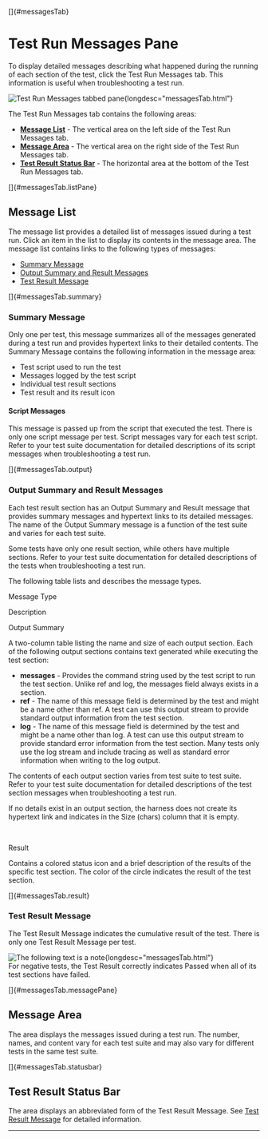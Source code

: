 
[]{#messagesTab}

# Test Run Messages Pane

To display detailed messages describing what happened during the running of each section of the
test, click the Test Run Messages tab. This information is useful when troubleshooting a test run.

![Test Run Messages tabbed
pane](../../images/JT4testRunMessagesTab.gif){longdesc="messagesTab.html"}

The Test Run Messages tab contains the following areas:

-   [**Message List**](#messagesTab.listPane) - The vertical area on the left side of the Test Run
    Messages tab.
-   [**Message Area**](#messagesTab.messagePane) - The vertical area on the right side of the Test
    Run Messages tab.
-   [**Test Result Status Bar**](#messagesTab.statusbar) - The horizontal area at the bottom of the
    Test Run Messages tab.

[]{#messagesTab.listPane}

## Message List

The message list provides a detailed list of messages issued during a test run. Click an item in the
list to display its contents in the message area. The message list contains links to the following
types of messages:

-   [Summary Message](#messagesTab.summary)
-   [Output Summary and Result Messages](#messagesTab.output)
-   [Test Result Message](#messagesTab.result)

[]{#messagesTab.summary}

### Summary Message

Only one per test, this message summarizes all of the messages generated during a test run and
provides hypertext links to their detailed contents. The Summary Message contains the following
information in the message area:

-   Test script used to run the test
-   Messages logged by the test script
-   Individual test result sections
-   Test result and its result icon

#### Script Messages

This message is passed up from the script that executed the test. There is only one script message
per test. Script messages vary for each test script. Refer to your test suite documentation for
detailed descriptions of its script messages when troubleshooting a test run.

[]{#messagesTab.output}

### Output Summary and Result Messages

Each test result section has an Output Summary and Result message that provides summary messages and
hypertext links to its detailed messages. The name of the Output Summary message is a function of
the test suite and varies for each test suite.

Some tests have only one result section, while others have multiple sections. Refer to your test
suite documentation for detailed descriptions of the tests when troubleshooting a test run.

The following table lists and describes the message types.

Message Type

Description

Output Summary

A two-column table listing the name and size of each output section. Each of the following output
sections contains text generated while executing the test section:

-   **messages** - Provides the command string used by the test script to run the test section.
    Unlike ref and log, the messages field always exists in a section.
-   **ref** - The name of this message field is determined by the test and might be a name other
    than ref. A test can use this output stream to provide standard output information from the test
    section.
-   **log** - The name of this message field is determined by the test and might be a name other
    than log. A test can use this output stream to provide standard error information from the test
    section. Many tests only use the log stream and include tracing as well as standard error
    information when writing to the log output.

The contents of each output section varies from test suite to test suite. Refer to your test suite
documentation for detailed descriptions of the test section messages when troubleshooting a test
run.

If no details exist in an output section, the harness does not create its hypertext link and
indicates in the Size (chars) column that it is empty.

 

Result

Contains a colored status icon and a brief description of the results of the specific test section.
The color of the circle indicates the result of the test section.

[]{#messagesTab.result}

### Test Result Message

The Test Result Message indicates the cumulative result of the test. There is only one Test Result
Message per test.

![The following text is a note](../../images/hg_note.gif){longdesc="messagesTab.html"}\
For negative tests, the Test Result correctly indicates Passed when all of its test sections have
failed.

[]{#messagesTab.messagePane}

## Message Area

The area displays the messages issued during a test run. The number, names, and content vary for
each test suite and may also vary for different tests in the same test suite.

[]{#messagesTab.statusbar}

## Test Result Status Bar

The area displays an abbreviated form of the Test Result Message. See [Test Result
Message](#messagesTab.result) for detailed information.

----------------------------------------------------------------------------------------------------


